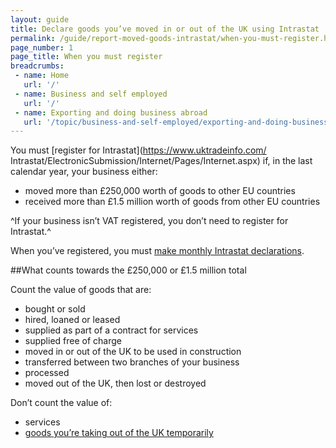 ```yaml
---
layout: guide
title: Declare goods you’ve moved in or out of the UK using Intrastat
permalink: /guide/report-moved-goods-intrastat/when-you-must-register.html
page_number: 1
page_title: When you must register
breadcrumbs:
 - name: Home
   url: '/'
 - name: Business and self employed
   url: '/'
 - name: Exporting and doing business abroad
   url: '/topic/business-and-self-employed/exporting-and-doing-business-abroad.html'  
---
```

You must [register for Intrastat](https://www.uktradeinfo.com/ Intrastat/ElectronicSubmission/Internet/Pages/Internet.aspx) if, in the last calendar year, your business either:

- moved more than £250,000 worth of goods to other EU countries
- received more than £1.5 million worth of goods from other EU countries

^If your business isn’t VAT registered, you don’t need to register for Intrastat.^

When you’ve registered, you must [make monthly Intrastat declarations](/guide/report-moved-goods-intrastat/make-intrastat-declaration.html).

##What counts towards the £250,000 or £1.5 million total

Count the value of goods that are:

- bought or sold  
- hired, loaned or leased  
- supplied as part of a contract for services  
- supplied free of charge  
- moved in or out of the UK to be used in construction  
- transferred between two branches of your business  
- processed  
- moved out of the UK, then lost or destroyed  

Don’t count the value of:

* services
*  [goods you’re taking out of the UK temporarily](/guide/take-goods-out-uk-temporarily-for-business/overview.html)
